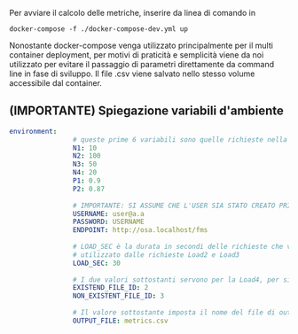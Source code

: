 Per avviare il calcolo delle metriche, inserire da linea di comando in
```
docker-compose -f ./docker-compose-dev.yml up
```

Nonostante docker-compose venga utilizzato principalmente per il multi container deployment, per motivi di praticità e semplicità viene da noi utilizzato per evitare il passaggio di parametri direttamente da command line in fase di sviluppo.
Il file .csv viene salvato nello stesso volume accessibile dal container.

## (IMPORTANTE) Spiegazione variabili d'ambiente
```yml
environment:
                # queste prime 6 variabili sono quelle richieste nella consegna
                N1: 10
                N2: 100
                N3: 50
                N4: 20
                P1: 0.9
                P2: 0.87
                
                # IMPORTANTE: SI ASSUME CHE L'USER SIA STATO CREATO PRIMA CHE VENGA AVVIATO IL CLIENT PYTHON
                USERNAME: user@a.a
                PASSWORD: USERNAME
                ENDPOINT: http://osa.localhost/fms
                
                # LOAD_SEC è la durata in secondi delle richieste che vengono simulate dal client
                # utilizzato dalle richieste Load2 e Load3
                LOAD_SEC: 30
                
                # I due valori sottostanti servono per la Load4, per simulare file esistenti e non esistenti
                EXISTEND_FILE_ID: 2
                NON_EXISTENT_FILE_ID: 3
                
                # Il valore sottostante imposta il nome del file di output contenete le metriche
                OUTPUT_FILE: metrics.csv

```
